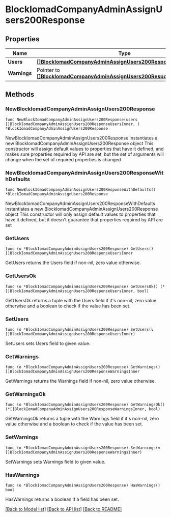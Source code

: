 # BlockIomadCompanyAdminAssignUsers200Response

## Properties

Name | Type | Description | Notes
------------ | ------------- | ------------- | -------------
**Users** | [**[]BlockIomadCompanyAdminAssignUsers200ResponseUsersInner**](BlockIomadCompanyAdminAssignUsers200ResponseUsersInner.md) |  | 
**Warnings** | Pointer to [**[]BlockIomadCompanyAdminAssignUsers200ResponseWarningsInner**](BlockIomadCompanyAdminAssignUsers200ResponseWarningsInner.md) |  | [optional] 

## Methods

### NewBlockIomadCompanyAdminAssignUsers200Response

`func NewBlockIomadCompanyAdminAssignUsers200Response(users []BlockIomadCompanyAdminAssignUsers200ResponseUsersInner, ) *BlockIomadCompanyAdminAssignUsers200Response`

NewBlockIomadCompanyAdminAssignUsers200Response instantiates a new BlockIomadCompanyAdminAssignUsers200Response object
This constructor will assign default values to properties that have it defined,
and makes sure properties required by API are set, but the set of arguments
will change when the set of required properties is changed

### NewBlockIomadCompanyAdminAssignUsers200ResponseWithDefaults

`func NewBlockIomadCompanyAdminAssignUsers200ResponseWithDefaults() *BlockIomadCompanyAdminAssignUsers200Response`

NewBlockIomadCompanyAdminAssignUsers200ResponseWithDefaults instantiates a new BlockIomadCompanyAdminAssignUsers200Response object
This constructor will only assign default values to properties that have it defined,
but it doesn't guarantee that properties required by API are set

### GetUsers

`func (o *BlockIomadCompanyAdminAssignUsers200Response) GetUsers() []BlockIomadCompanyAdminAssignUsers200ResponseUsersInner`

GetUsers returns the Users field if non-nil, zero value otherwise.

### GetUsersOk

`func (o *BlockIomadCompanyAdminAssignUsers200Response) GetUsersOk() (*[]BlockIomadCompanyAdminAssignUsers200ResponseUsersInner, bool)`

GetUsersOk returns a tuple with the Users field if it's non-nil, zero value otherwise
and a boolean to check if the value has been set.

### SetUsers

`func (o *BlockIomadCompanyAdminAssignUsers200Response) SetUsers(v []BlockIomadCompanyAdminAssignUsers200ResponseUsersInner)`

SetUsers sets Users field to given value.


### GetWarnings

`func (o *BlockIomadCompanyAdminAssignUsers200Response) GetWarnings() []BlockIomadCompanyAdminAssignUsers200ResponseWarningsInner`

GetWarnings returns the Warnings field if non-nil, zero value otherwise.

### GetWarningsOk

`func (o *BlockIomadCompanyAdminAssignUsers200Response) GetWarningsOk() (*[]BlockIomadCompanyAdminAssignUsers200ResponseWarningsInner, bool)`

GetWarningsOk returns a tuple with the Warnings field if it's non-nil, zero value otherwise
and a boolean to check if the value has been set.

### SetWarnings

`func (o *BlockIomadCompanyAdminAssignUsers200Response) SetWarnings(v []BlockIomadCompanyAdminAssignUsers200ResponseWarningsInner)`

SetWarnings sets Warnings field to given value.

### HasWarnings

`func (o *BlockIomadCompanyAdminAssignUsers200Response) HasWarnings() bool`

HasWarnings returns a boolean if a field has been set.


[[Back to Model list]](../README.md#documentation-for-models) [[Back to API list]](../README.md#documentation-for-api-endpoints) [[Back to README]](../README.md)


